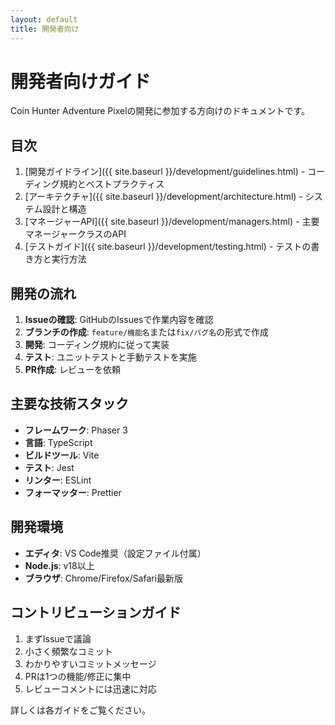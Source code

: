 ```yaml
---
layout: default
title: 開発者向け
---
```


# 開発者向けガイド

Coin Hunter Adventure Pixelの開発に参加する方向けのドキュメントです。

## 目次

1. [開発ガイドライン]({{ site.baseurl }}/development/guidelines.html) - コーディング規約とベストプラクティス
2. [アーキテクチャ]({{ site.baseurl }}/development/architecture.html) - システム設計と構造
3. [マネージャーAPI]({{ site.baseurl }}/development/managers.html) - 主要マネージャークラスのAPI
4. [テストガイド]({{ site.baseurl }}/development/testing.html) - テストの書き方と実行方法

## 開発の流れ

1. **Issueの確認**: GitHubのIssuesで作業内容を確認
2. **ブランチの作成**: `feature/機能名`または`fix/バグ名`の形式で作成
3. **開発**: コーディング規約に従って実装
4. **テスト**: ユニットテストと手動テストを実施
5. **PR作成**: レビューを依頼

## 主要な技術スタック

- **フレームワーク**: Phaser 3
- **言語**: TypeScript
- **ビルドツール**: Vite
- **テスト**: Jest
- **リンター**: ESLint
- **フォーマッター**: Prettier

## 開発環境

- **エディタ**: VS Code推奨（設定ファイル付属）
- **Node.js**: v18以上
- **ブラウザ**: Chrome/Firefox/Safari最新版

## コントリビューションガイド

1. まずIssueで議論
2. 小さく頻繁なコミット
3. わかりやすいコミットメッセージ
4. PRは1つの機能/修正に集中
5. レビューコメントには迅速に対応

詳しくは各ガイドをご覧ください。